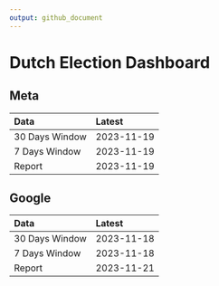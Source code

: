 ```yaml
---
output: github_document
---
```


# Dutch Election Dashboard



## Meta


|Data           |Latest     |
|:--------------|:----------|
|30 Days Window |2023-11-19 |
|7 Days Window  |2023-11-19 |
|Report         |2023-11-19 |

## Google


|Data           |Latest     |
|:--------------|:----------|
|30 Days Window |2023-11-18 |
|7 Days Window  |2023-11-18 |
|Report         |2023-11-21 |
